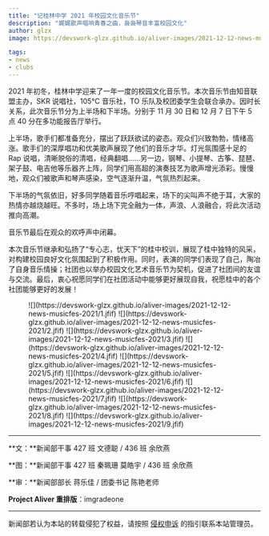 ```yaml
---
title: "记桂林中学 2021 年校园文化音乐节"
description: "娓娓歌声唱响青春之曲，袅袅琴音丰富校园文化"
author: glzx
image: https://devswork-glzx.github.io/aliver-images/2021-12-12-news-musicfes-2021/9.jfif

tags:
- news
- clubs
---
```


2021 年初冬，桂林中学迎来了一年一度的校园文化音乐节。本次音乐节由知音联盟主办，SKR 说唱社，105°C 音乐社，TO 乐队及校团委学生会联合承办。因时长关系，此次音乐节分为上半场和下半场。分别于 11 月 30 日和 12 月 7 日下午 5 点 40 分在多功能报告厅举行。

上半场，歌手们都准备充分，摆出了跃跃欲试的姿态。观众们兴致勃勃，情绪高涨。歌手们的深厚唱功和优美歌声展现了他们的音乐才华。灯光氛围感十足的 Rap 说唱，清晰脱俗的清唱，经典翻唱……另一边，钢琴、小提琴、古筝、琵琶、架子鼓、电吉他等乐器齐上阵，同学们用高超的演奏技艺为歌声增光添彩。慢慢地，观众们被歌声和琴声感染，空气逐渐升温，气氛热烈起来。

下半场的气氛依旧，好多同学随着音乐哼唱起来，场下的尖叫声不绝于耳，大家的热情亦越烧越旺。不多时，场上场下完全融为一体，声浪、人浪融合，将此次活动推向高潮。

音乐节最后在观众的欢呼声中闭幕。

本次音乐节继承和弘扬了“专心志，忧天下”的桂中校训，展现了桂中独特的风采，对构建校园良好文化氛围起到了积极作用。同时，表演的同学们表现了自己，陶冶了自身音乐情操；社团也以举办校园文化艺术音乐节为契机，促进了社团间的友谊与交流。最后，衷心祝愿同学们在社团活动中能够更好展现自我，祝愿桂中的各个社团能够更好的发展！

<figure class="third" markdown="1">
![](https://devswork-glzx.github.io/aliver-images/2021-12-12-news-musicfes-2021/1.jfif)
![](https://devswork-glzx.github.io/aliver-images/2021-12-12-news-musicfes-2021/2.jfif)
![](https://devswork-glzx.github.io/aliver-images/2021-12-12-news-musicfes-2021/3.jfif)
![](https://devswork-glzx.github.io/aliver-images/2021-12-12-news-musicfes-2021/4.jfif)
![](https://devswork-glzx.github.io/aliver-images/2021-12-12-news-musicfes-2021/5.jfif)
![](https://devswork-glzx.github.io/aliver-images/2021-12-12-news-musicfes-2021/6.jfif)
![](https://devswork-glzx.github.io/aliver-images/2021-12-12-news-musicfes-2021/7.jfif)
![](https://devswork-glzx.github.io/aliver-images/2021-12-12-news-musicfes-2021/8.jfif)
![](https://devswork-glzx.github.io/aliver-images/2021-12-12-news-musicfes-2021/9.jfif)
</figure>

---

**文：**新闻部干事 427 班 文德聪 / 436 班 余欣燕

**图：**新闻部干事 427 班 秦珮珊 莫皓宇 / 436 班 余欣燕

**审：**新闻部部长 蒋乐佳 / 团委书记 陈艳老师

**Project Aliver 重排版**：imgradeone

---

新闻部若认为本站的转载侵犯了权益，请按照 [侵权申诉](https://glzx.xyz/helloworld/#侵权申诉) 的指引联系本站管理员。
